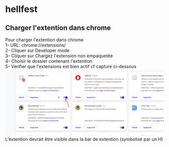 # hellfest
## Charger l'extention dans chrome

Pour charger l'extention dans chrome  
1- URL: chrome://extensions/  
2- Cliquer sur Developer mode  
3- Cliquer sur Chargez l'extension non empaquetée  
4- Choisir le dossier contenant l'extention  
5- Verifier que l'extensions est bien actif cf capture ci-dessous
![Actif plugins](actif.png)  
L'extention devrait être visible dans la bar de extention (symbolisé par un H)  